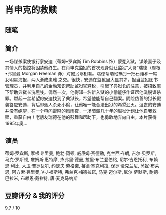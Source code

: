 # 肖申克的救赎

## 随笔

## 简介

一场谋杀案使银行家安迪（蒂姆•罗宾斯 Tim Robbins 饰）蒙冤入狱，谋杀妻子及其情人的指控将囚禁他终生。在肖申克监狱的首次现身就让监狱“大哥”瑞德（摩根•弗里曼 Morgan Freeman 饰）对他另眼相看。瑞德帮助他搞到一把石锤和一幅女明星海报，两人渐成患难 之交。很快，安迪在监狱里大显其才，担当监狱图书管理员，并利用自己的金融知识帮助监狱官避税，引起了典狱长的注意，被招致麾下帮助典狱长洗黑钱。偶然一次，他得知一名新入狱的小偷能够作证帮他洗脱谋杀罪。燃起一丝希望的安迪找到了典狱长，希望他能帮自己翻案。阴险伪善的狱长假装答应安迪，背后却派人杀死小偷，让他唯一能合法出狱的希望泯灭。沮丧的安迪并没有绝望，在一个电闪雷鸣的风雨夜，一场暗藏几十年的越狱计划让他自我救赎，重获自由！老朋友瑞德在他的鼓舞和帮助下，也勇敢地奔向自由。本片获得1995年奥...

## 演员

蒂姆·罗宾斯, 摩根·弗里曼, 鲍勃·冈顿, 威廉姆·赛德勒, 克兰西·布朗, 吉尔·贝罗斯, 马克·罗斯顿, 詹姆斯·惠特摩, 杰弗里·德曼, 拉里·布兰登伯格, 尼尔·吉恩托利, 布赖恩·利比, 大卫·普罗瓦尔, 约瑟夫·劳格诺, 祖德·塞克利拉, 保罗·麦克兰尼, 芮妮·布莱恩, 阿方索·弗里曼, V·J·福斯特, 弗兰克·梅德拉诺, 马克·迈尔斯, 尼尔·萨默斯, 耐德·巴拉米, 布赖恩·戴拉特, 唐·麦克马纳斯

## 豆瓣评分 & 我的评分

9.7 / 10
